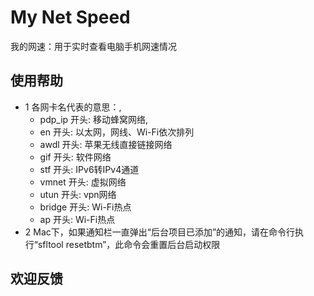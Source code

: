 # My Net Speed
我的网速：用于实时查看电脑手机网速情况

## 使用帮助
* 1 各网卡名代表的意思：,
  - pdp_ip 开头: 移动蜂窝网络,
  - en 开头: 以太网，网线、Wi-Fi依次排列
  - awdl 开头: 苹果无线直接链接网络
  - gif 开头: 软件网络
  - stf 开头: IPv6转IPv4通道
  - vmnet 开头: 虚拟网络
  - utun 开头: vpn网络
  - bridge 开头: Wi-Fi热点
  - ap 开头: Wi-Fi热点
* 2 Mac下，如果通知栏一直弹出“后台项目已添加”的通知，请在命令行执行“sfltool resetbtm”，此命令会重置后台启动权限

## 欢迎反馈

